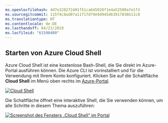 ```yaml
---
ms.openlocfilehash: 4d7e328272401f51ca645028f1e4a52500afe1f3
ms.sourcegitcommit: 115f4c8ad07a11f17d79e9d945d63917836b11c8
ms.translationtype: HT
ms.contentlocale: de-DE
ms.lasthandoff: 04/23/2019
ms.locfileid: "61590480"
---
```

## <a name="launch-azure-cloud-shell"></a>Starten von Azure Cloud Shell

Azure Cloud Shell ist eine kostenlose Bash-Shell, die Sie direkt im Azure-Portal ausführen können. Die Azure CLI ist vorinstalliert und für die Verwendung mit Ihrem Konto konfiguriert. Klicken Sie auf die Schaltfläche **Cloud Shell** im Menü oben rechts im [Azure-Portal](https://portal.azure.com).

[![Cloud Shell](../media/cloud-shell-try-it/cloud-shell-menu.png)](https://portal.azure.com)

Die Schaltfläche öffnet eine interaktive Shell, die Sie verwenden können, um alle Schritte in diesem Thema auszuführen:

[![Screenshot des Fensters „Cloud Shell“ im Portal](../media/cloud-shell-try-it/cloud-shell-safari.png)](https://portal.azure.com)